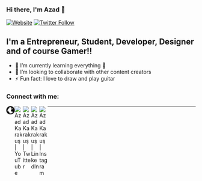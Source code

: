 ### Hi there, I'm Azad 👋 

[![Website](https://img.shields.io/website?label=azadkarakus.com&style=for-the-badge&url=https%3A%2F%2Fazadkarakus.com)](https://azadkarakus.com)
[![Twitter Follow](https://img.shields.io/twitter/follow/azdkrks?color=1DA1F2&logo=twitter&style=for-the-badge)](https://twitter.com/intent/follow?original_referer=https%3A%2F%2Fgithub.com%2Fazadkarakus&screen_name=azdkrks)

## I'm a Entrepreneur, Student, Developer, Designer and of course Gamer!!

- 🌱 I’m currently learning everything 🤣
- 👯 I’m looking to collaborate with other content creators
- ⚡ Fun fact: I love to draw and play guitar

### Connect with me:

[<img align="left" alt="azadkarakus.com" width="22px" src="https://raw.githubusercontent.com/iconic/open-iconic/master/svg/globe.svg" />][website]
[<img align="left" alt="Azad Karakuş | YouTube" width="22px" src="https://cdn.jsdelivr.net/npm/simple-icons@v3/icons/youtube.svg" />][youtube]
[<img align="left" alt="Azad Karakuş | Twitter" width="22px" src="https://cdn.jsdelivr.net/npm/simple-icons@v3/icons/twitter.svg" />][twitter]
[<img align="left" alt="Azad Karakuş | LinkedIn" width="22px" src="https://cdn.jsdelivr.net/npm/simple-icons@v3/icons/linkedin.svg" />][linkedin]
[<img align="left" alt="Azad Karakuş | Instagram" width="22px" src="https://cdn.jsdelivr.net/npm/simple-icons@v3/icons/instagram.svg" />][instagram]

---

[website]: https://azadkarakus.com
[twitter]: https://twitter.com/azdkrks
[youtube]: https://youtube.com/channel/UCFv2l7pC3KUecWZ7_CcLtqA
[instagram]: https://instagram.com/azdkrks
[linkedin]: https://linkedin.com/in/azadkarakus

<!---
azadkarakus/azadkarakus is a ✨ special ✨ repository because its `README.md` (this file) appears on your GitHub profile.
You can click the Preview link to take a look at your changes.
--->
